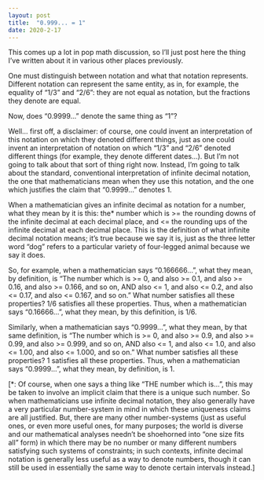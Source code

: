 ```yaml
---
layout: post
title:  "0.999... = 1"
date: 2020-2-17
---
```

This comes up a lot in pop math discussion, so I’ll just post here the thing I’ve written about it in various other places previously.

One must distinguish between notation and what that notation represents. Different notation can represent the same entity, as in, for example, the equality of “1/3” and “2/6”: they are not equal as notation, but the fractions they denote are equal.

Now, does “0.9999…” denote the same thing as “1”?

Well… first off, a disclaimer: of course, one could invent an interpretation of this notation on which they denoted different things, just as one could invent an interpretation of notation on which “1/3” and “2/6” denoted different things (for example, they denote different dates…). But I’m not going to talk about that sort of thing right now. Instead, I’m going to talk about the standard, conventional interpretation of infinite decimal notation, the one that mathematicians mean when they use this notation, and the one which justifies the claim that “0.9999…” denotes 1.

When a mathematician gives an infinite decimal as notation for a number, what they mean by it is this: the* number which is >= the rounding downs of the infinite decimal at each decimal place, and <= the rounding ups of the infinite decimal at each decimal place. This is the definition of what infinite decimal notation means; it’s true because we say it is, just as the three letter word “dog” refers to a particular variety of four-legged animal because we say it does.

So, for example, when a mathematician says “0.166666…”, what they mean, by definition, is “The number which is >= 0, and also >= 0.1, and also >= 0.16, and also >= 0.166, and so on, AND also <= 1, and also <= 0.2, and also <= 0.17, and also <= 0.167, and so on.” What number satisfies all these properties? 1/6 satisfies all these properties. Thus, when a mathematician says “0.16666…”, what they mean, by this definition, is 1/6.

Similarly, when a mathematician says “0.9999…”, what they mean, by that same definition, is “The number which is >= 0, and also >= 0.9, and also >= 0.99, and also >= 0.999, and so on, AND also <= 1, and also <= 1.0, and also <= 1.00, and also <= 1.000, and so on.” What number satisfies all these properties? 1 satisfies all these properties. Thus, when a mathematician says “0.9999…”, what they mean, by definition, is 1.

[*: Of course, when one says a thing like “THE number which is…”, this may be taken to involve an implicit claim that there is a unique such number. So when mathematicians use infinite decimal notation, they also generally have a very particular number-system in mind in which these uniqueness claims are all justified. But, there are many other number-systems (just as useful ones, or even more useful ones, for many purposes; the world is diverse and our mathematical analyses needn’t be shoehorned into “one size fits all” form) in which there may be no number or many different numbers satisfying such systems of constraints; in such contexts, infinite decimal notation is generally less useful as a way to denote numbers, though it can still be used in essentially the same way to denote certain intervals instead.]